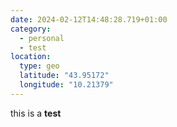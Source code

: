```yaml
---
date: 2024-02-12T14:48:28.719+01:00
category:
  - personal
  - test
location:
  type: geo
  latitude: "43.95172"
  longitude: "10.21379"
---
```


this is a **test**
